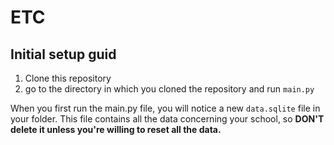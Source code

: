 # ETC

## Initial setup guid
1. Clone this repository
2. go to the directory in which you cloned the repository and run `main.py`

When you first run the main.py file, you will notice a new `data.sqlite` file in your folder.
This file contains all the data concerning your school, so **DON'T delete it unless you're willing to reset all the data.**
